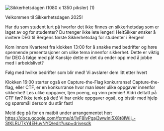 ![Sikkerhetsdagen (1080 x 1350 piksler) (1)](https://github.com/user-attachments/assets/f0cf24de-a5e0-4de3-9b5a-6f99177b1dba)


Velkommen til Sikkerhetsdagen 2025!

Har du som student lurt på hvorfor det ikke finnes en sikkerhetsdag som er laget av og for studenter? Du trenger ikke lete lenger! HeltSikker ønsker å invitere DEG til Bergens første Sikkerhetsdag for studenter i Bergen!

Kom innom Kvarteret fra klokken 13:00 for å snakke med bedrifter og høre spennende presentasjoner om ulike tema innenfor sikkerhet. Dette er viktig for DEG å følge med på! Kanskje dette er det du ender opp med å jobbe med i arbeidslivet?

Følg med hvilke bedrifter som blir med! Vi avslører dem litt etter hvert 

Klokken 16:00 starter også en Capture-the-Flag konkurranse! Capture-the-flag, eller CTF, er en konkurranse hvor man løser ulike oppgaver innenfor sikkerhet! Løs ulike oppgaver, tjen poeng, og vinn premier!
Aldri deltatt på CTF før? Ikke tenk på det! Vi har enkle oppgaver også, og bistår med hjelp og spørsmål dersom du står fast!

Meld deg på for en matbit under arrangementet her: https://docs.google.com/forms/d/1yF8IvPgaj3wwInI5X8t8IWIj_-StKLRUTkY4EHuvNYQ/edit?usp=drivesdk
